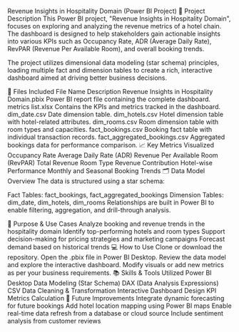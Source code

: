 Revenue Insights in Hospitality Domain (Power BI Project)
📁 Project Description
This Power BI project, "Revenue Insights in Hospitality Domain", focuses on exploring and analyzing the revenue metrics of a hotel chain. The dashboard is designed to help stakeholders gain actionable insights into various KPIs such as Occupancy Rate, ADR (Average Daily Rate), RevPAR (Revenue Per Available Room), and overall booking trends.

The project utilizes dimensional data modeling (star schema) principles, loading multiple fact and dimension tables to create a rich, interactive dashboard aimed at driving better business decisions.

🚀 Files Included
File Name	Description
Revenue Insights in Hospitality Domain.pbix	Power BI report file containing the complete dashboard.
metrics list.xlsx	Contains the KPIs and metrics tracked in the dashboard.
dim_date.csv	Date dimension table.
dim_hotels.csv	Hotel dimension table with hotel-related attributes.
dim_rooms.csv	Room dimension table with room types and capacities.
fact_bookings.csv	Booking fact table with individual transaction records.
fact_aggregated_bookings.csv	Aggregated bookings data for performance comparison.
📈 Key Metrics Visualized
Occupancy Rate
Average Daily Rate (ADR)
Revenue Per Available Room (RevPAR)
Total Revenue
Room Type Revenue Contribution
Hotel-wise Performance
Monthly and Seasonal Booking Trends
🗂 Data Model Overview
The data is structured using a star schema:

Fact Tables: fact_bookings, fact_aggregated_bookings
Dimension Tables: dim_date, dim_hotels, dim_rooms
Relationships are built in Power BI to enable filtering, aggregation, and drill-through analysis.

🎯 Purpose & Use Cases
Analyze booking and revenue trends in the hospitality domain
Identify top-performing hotels and room types
Support decision-making for pricing strategies and marketing campaigns
Forecast demand based on historical trends
💻 How to Use
Clone or download the repository.
Open the .pbix file in Power BI Desktop.
Review the data model and explore the interactive dashboard.
Modify visuals or add new metrics as per your business requirements.
📚 Skills & Tools Utilized
Power BI Desktop
Data Modeling (Star Schema)
DAX (Data Analysis Expressions)
CSV Data Cleaning & Transformation
Interactive Dashboard Design
KPI Metrics Calculation
📌 Future Improvements
Integrate dynamic forecasting for future bookings
Add hotel location mapping using Power BI maps
Enable real-time data refresh from a database or cloud source
Include sentiment analysis from customer reviews
